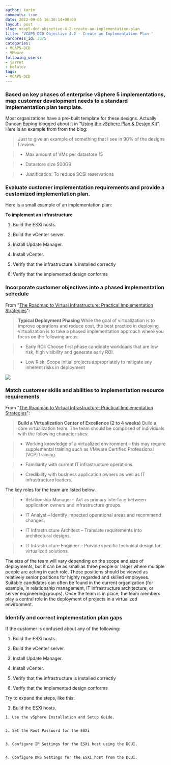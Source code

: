 ```yaml
---
author: karim
comments: true
date: 2012-09-05 16:30:14+00:00
layout: post
slug: vcap5-dcd-objective-4-2-create-an-implementation-plan
title: 'VCAP5-DCD Objective 4.2 – Create an Implementation Plan '
wordpress_id: 3375
categories:
- VCAP5-DCD
- VMware
following_users:
- jarret
- kelatov
tags:
- VCAP5-DCD
---
```


### Based on key phases of enterprise vSphere 5 implementations, map customer development needs to a standard implementation plan template.


Most organizations have a pre-built template for these designs. Actually Duncan Epping blogged about it in "[Using the vSphere Plan & Design Kit](http://www.yellow-bricks.com/2011/02/02/using-the-vsphere-plan-design-kit/)". Here is an example from from the blog:


> Just to give an example of something that I see in 90% of the designs I review:

> 
> 
	
>   * Max amount of VMs per datastore 15
> 
	
>   * Datastore size 500GB
> 
	
>   * Justification: To reduce SCSI reservations
> 






### Evaluate customer implementation requirements and provide a customized implementation plan.


Here is a small example of an implementation plan:

**To implement an infrastructure**



	
  1. Build the ESXi hosts.

	
  2. Build the vCenter server.

	
  3. Install Update Manager.

	
  4. Install vCenter.

	
  5. Verify that the infrastructure is installed correctly

	
  6. Verify that the implemented design conforms




### Incorporate customer objectives into a phased implementation schedule


From "[The Roadmap to Virtual Infrastructure: Practical Implementation Strategies](http://download3.vmware.com/elq/pdf/wp_roadmaptovirtualinfrastructure.pdf)":


> **Typical Deployment Phasing**
While the goal of virtualization is to improve operations and reduce cost, the best practice in deploying virtualization is to take a phased implementation approach where you focus on the following areas:

> 
> 
	
>   * Early ROI: Choose first phase candidate workloads that are low risk, high visibility and generate early ROI.
> 
	
>   * Low Risk: Scope initial projects appropriately to mitigate any inherent risks in deployment
> 

[![](http://virtuallyhyper.com/wp-content/uploads/2012/09/deployment_phase.png)](http://virtuallyhyper.com/wp-content/uploads/2012/09/deployment_phase.png)




### Match customer skills and abilities to implementation resource requirements


From "[The Roadmap to Virtual Infrastructure: Practical Implementation Strategies](http://download3.vmware.com/elq/pdf/wp_roadmaptovirtualinfrastructure.pdf)":


> **Build a Virtualization Center of Excellence (2 to 4 weeks)**
Build a core virtualization team. The team should be comprised of individuals with the following characteristics:

> 
> 
	
>   * Working knowledge of a virtualized environment – this may require supplemental training such as VMware Certified Professional (VCP) training.
> 
	
>   * Familiarity with current IT infrastructure operations.
> 
	
>   * Credibility with business application owners as well as IT infrastructure leaders.
> 

The key roles for the team are listed below.

	
>   * Relationship Manager – Act as primary interface between application owners and infrastructure groups.
> 
	
>   * IT Analyst – Identify impacted operational areas and recommend changes.
> 
	
>   * IT Infrastructure Architect – Translate requirements into architectural designs.
> 
	
>   * IT Infrastructure Engineer – Provide specific technical design for virtualized solutions.
> 

The size of the team will vary depending on the scope and size of deployments, but it can be as small as three people or larger where multiple people are acting in each role. These positions should be viewed as relatively senior positions for highly regarded and skilled employees. Suitable candidates can often be found in the current organization (for example, in relationship management, IT infrastructure architecture, or server engineering groups). Once the team is in place, the team members play a central role in the deployment of projects in a virtualized environment.




### Identify and correct implementation plan gaps


If the customer is confused about any of the following:



	
  1. Build the ESXi hosts.

	
  2. Build the vCenter server.

	
  3. Install Update Manager.

	
  4. Install vCenter.

	
  5. Verify that the infrastructure is installed correctly

	
  6. Verify that the implemented design conforms


Try to expand the steps, like this:

	
  1. Build the ESXi hosts.

	
    1. Use the vSphere Installation and Setup Guide.

	
    2. Set the Root Password for the ESXi

	
    3. Configure IP Settings for the ESXi host using the DCUI.

	
    4. Configure DNS Settings for the ESXi host from the DCUI.





